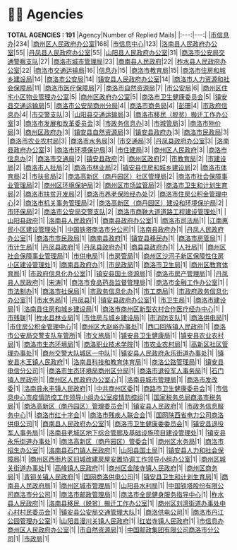 # 👮‍♀️ Agencies
__TOTAL AGENCIES : 191__
|Agency|Number of Replied Mails|
|:---:|---:|
|[市信息办](市信息办.md)|234|
|[商州区人民政府办公室](商州区人民政府办公室.md)|168|
|[市信息中心](市信息中心.md)|123|
|[洛南县人民政府办公室](洛南县人民政府办公室.md)|55|
|[丹凤县人民政府办公室](丹凤县人民政府办公室.md)|55|
|[山阳县人民政府办公室](山阳县人民政府办公室.md)|31|
|[商洛市公安局交通警察支队](商洛市公安局交通警察支队.md)|27|
|[商洛市城市管理局](商洛市城市管理局.md)|23|
|[商南县人民政府](商南县人民政府.md)|22|
|[柞水县人民政府办公室](柞水县人民政府办公室.md)|22|
|[商洛市交通运输局](商洛市交通运输局.md)|16|
|[信息办](信息办.md)|15|
|[商洛市教育局](商洛市教育局.md)|15|
|[商洛市住房和城乡建设局](商洛市住房和城乡建设局.md)|14|
|[商洛市公安局](商洛市公安局.md)|14|
|[镇安县人民政府办公室](镇安县人民政府办公室.md)|14|
|[商洛市人力资源和社会保障局](商洛市人力资源和社会保障局.md)|11|
|[商洛市医疗保障局](商洛市医疗保障局.md)|7|
|[商洛市自然资源局](商洛市自然资源局.md)|7|
|[市公安局](市公安局.md)|6|
|[商州区住宅小区物业管理办公室](商州区住宅小区物业管理办公室.md)|5|
|[商州区政府办公室](商州区政府办公室.md)|5|
|[商洛市卫生健康委员会](商洛市卫生健康委员会.md)|5|
|[镇安县交通运输局](镇安县交通运输局.md)|5|
|[商洛市公安局商州分局](商洛市公安局商州分局.md)|4|
|[商洛市商务局](商洛市商务局.md)|4|
|[彭珊](彭珊.md)|4|
|[市政府信息办](市政府信息办.md)|4|
|[市交警支队](市交警支队.md)|3|
|[山阳县交通运输局](山阳县交通运输局.md)|3|
|[商洛市移民（脱贫）搬迁工作办公室](商洛市移民（脱贫）搬迁工作办公室.md)|3|
|[商洛市发展和改革委员会](商洛市发展和改革委员会.md)|3|
|[市政务信息办](市政务信息办.md)|3|
|[市城管局](市城管局.md)|3|
|[商洛市物价局](商洛市物价局.md)|3|
|[商州区政府办](商州区政府办.md)|3|
|[镇安县自然资源局](镇安县自然资源局.md)|3|
|[镇安县政府办](镇安县政府办.md)|3|
|[商洛市民政局](商洛市民政局.md)|3|
|[商洛市农业农村局](商洛市农业农村局.md)|3|
|[商洛市水务局](商洛市水务局.md)|3|
|[市交通局](市交通局.md)|3|
|[丹凤县政府办公室](丹凤县政府办公室.md)|3|
|[洛南县政府办公室](洛南县政府办公室.md)|3|
|[商洛市环境保护局](商洛市环境保护局.md)|3|
|[市住建局](市住建局.md)|3|
|[商州区人民政府](商州区人民政府.md)|3|
|[商洛市信息办](商洛市信息办.md)|2|
|[商洛市交通局](商洛市交通局.md)|2|
|[镇安县政府](镇安县政府.md)|2|
|[商州区政府](商州区政府.md)|2|
|[市教育局](市教育局.md)|2|
|[市建设局](市建设局.md)|2|
|[商洛市人社局](商洛市人社局.md)|2|
|[商洛市林业局](商洛市林业局.md)|2|
|[镇安县住房和城乡建设局](镇安县住房和城乡建设局.md)|2|
|[商洛市体育局](商洛市体育局.md)|2|
|[市扶贫局](市扶贫局.md)|2|
|[商洛高新区（商丹园区）社区管理局](商洛高新区（商丹园区）社区管理局.md)|2|
|[商洛市社会保障事业管理局](商洛市社会保障事业管理局.md)|2|
|[商州区环境保护局](商州区环境保护局.md)|2|
|[商州区市场监管局](商州区市场监管局.md)|2|
|[商洛市卫生和计划生育局](商洛市卫生和计划生育局.md)|2|
|[商洛市扶贫开发局](商洛市扶贫开发局.md)|2|
|[商洛市养老保险经办处](商洛市养老保险经办处.md)|2|
|[商洛市住房公积金管理中心](商洛市住房公积金管理中心.md)|2|
|[商洛市机关事务管理局](商洛市机关事务管理局.md)|2|
|[商洛高新区（商丹园区）建设和环境保护局](商洛高新区（商丹园区）建设和环境保护局.md)|2|
|[市环保局](市环保局.md)|2|
|[商洛市公安局交警支队](商洛市公安局交警支队.md)|2|
|[商洛市商鞅大道道路工程建设管理处](商洛市商鞅大道道路工程建设管理处.md)|1|
|[山阳县政府](山阳县政府.md)|1|
|[洛南县人民政府](洛南县人民政府.md)|1|
|[商南县政府办公室](商南县政府办公室.md)|1|
|[商洛市司法局](商洛市司法局.md)|1|
|[江南惠民小区建设管理处](江南惠民小区建设管理处.md)|1|
|[中国铁塔商洛市分公司](中国铁塔商洛市分公司.md)|1|
|[洛南县政府办](洛南县政府办.md)|1|
|[丹凤人民政府办公室](丹凤人民政府办公室.md)|1|
|[商洛市市民政局](商洛市市民政局.md)|1|
|[商南县政府](商南县政府.md)|1|
|[镇安县移民办](镇安县移民办.md)|1|
|[商洛市房管局](商洛市房管局.md)|1|
|[市计生局](市计生局.md)|1|
|[丹凤县政府](丹凤县政府.md)|1|
|[丹凤县政府办](丹凤县政府办.md)|1|
|[商县县政府办](商县县政府办.md)|1|
|[人社局](人社局.md)|1|
|[商州区社会保障事业管理局](商州区社会保障事业管理局.md)|1|
|[市供电局](市供电局.md)|1|
|[市房管局](市房管局.md)|1|
|[商州区沙河子新区保障性住房小区建设管理处](商州区沙河子新区保障性住房小区建设管理处.md)|1|
|[商南县政府办](商南县政府办.md)|1|
|[市民政局](市民政局.md)|1|
|[商洛市卫生局](商洛市卫生局.md)|1|
|[商州区教育体育局](商州区教育体育局.md)|1|
|[市政府信息化办公室](市政府信息化办公室.md)|1|
|[镇安县国土资源局](镇安县国土资源局.md)|1|
|[商洛市房产管理局](商洛市房产管理局.md)|1|
|[丹凤县人民政府](丹凤县人民政府.md)|1|
|[宋涛](宋涛.md)|1|
|[商洛市食品药品监督管理局](商洛市食品药品监督管理局.md)|1|
|[商洛市金融工作办公室](商洛市金融工作办公室.md)|1|
|[市法制办](市法制办.md)|1|
|[商洛市社保局](商洛市社保局.md)|1|
|[市政务信息化办](市政务信息化办.md)|1|
|[市工商局](市工商局.md)|1|
|[市政府政务信息化办公室](市政府政务信息化办公室.md)|1|
|[市水务局](市水务局.md)|1|
|[丹凤县](丹凤县.md)|1|
|[镇安县政府办公室](镇安县政府办公室.md)|1|
|[市卫生局](市卫生局.md)|1|
|[商洛市建设局](商洛市建设局.md)|1|
|[洛南县住房和城乡建设局](洛南县住房和城乡建设局.md)|1|
|[商洛市商州区新型农村合作医疗经办中心](商洛市商州区新型农村合作医疗经办中心.md)|1|
|[市残联](市残联.md)|1|
|[柞水县林业局](柞水县林业局.md)|1|
|[市住房与城乡建设局](市住房与城乡建设局.md)|1|
|[市消防支队](市消防支队.md)|1|
|[商洛供电局](商洛供电局.md)|1|
|[市住房公积金管理中心](市住房公积金管理中心.md)|1|
|[商州区大赵峪办事处](商州区大赵峪办事处.md)|1|
|[西口回族镇人民政府](西口回族镇人民政府.md)|1|
|[商洛市公安局交警支队车管所](商洛市公安局交警支队车管所.md)|1|
|[市文旅局](市文旅局.md)|1|
|[镇安县卫生健康局](镇安县卫生健康局.md)|1|
|[镇安县农业农村局](镇安县农业农村局.md)|1|
|[商洛市生态环境局](商洛市生态环境局.md)|1|
|[商洛职业技术学院](商洛职业技术学院.md)|1|
|[市农业农村局](市农业农村局.md)|1|
|[高新区社区管理办事处](高新区社区管理办事处.md)|1|
|[商州交警大队城区一中队](商州交警大队城区一中队.md)|1|
|[镇安县人民政府永乐街道办事处](镇安县人民政府永乐街道办事处.md)|1|
|[镇安县木王镇人民政府](镇安县木王镇人民政府.md)|1|
|[洛南县科技和教育体育局](洛南县科技和教育体育局.md)|1|
|[商洛公路管理局](商洛公路管理局.md)|1|
|[镇安县电信分公司](镇安县电信分公司.md)|1|
|[商洛市生态环境局商州区分局](商洛市生态环境局商州区分局.md)|1|
|[商洛市退役军人事务局](商洛市退役军人事务局.md)|1|
|[石门镇人民政府](石门镇人民政府.md)|1|
|[商州区人民政府办公室心](商州区人民政府办公室心.md)|1|
|[洛南县城市管理局](洛南县城市管理局.md)|1|
|[商洛市发改委](商洛市发改委.md)|1|
|[洛南县永丰镇人民政府](洛南县永丰镇人民政府.md)|1|
|[中共商州区委](中共商州区委.md)|1|
|[商路市卫生健康委员会](商路市卫生健康委员会.md)|1|
|[市信息中心市疫情防控工作领导小组办公室疫情防控组](市信息中心市疫情防控工作领导小组办公室疫情防控组.md)|1|
|[国家税务总局商洛市税务局](国家税务总局商洛市税务局.md)|1|
|[商洛高新区（商丹园区）管理委员会](商洛高新区（商丹园区）管理委员会.md)|1|
|[镇安县人民政府](镇安县人民政府.md)|1|
|[市政务信息服务中心](市政务信息服务中心.md)|1|
|[商洛市红十字会](商洛市红十字会.md)|1|
|[商洛市残疾人联合会](商洛市残疾人联合会.md)|1|
|[国网陕西省电力公司商洛供电公司](国网陕西省电力公司商洛供电公司.md)|1|
|[商南县人民政府办公室](商南县人民政府办公室.md)|1|
|[商洛市卫生健康委委员会](商洛市卫生健康委委员会.md)|1|
|[镇安县退役军人事务局](镇安县退役军人事务局.md)|1|
|[洛南县老城区地下综合管廊及基础设施项目建设管理处](洛南县老城区地下综合管廊及基础设施项目建设管理处.md)|1|
|[镇安县永乐街道办事处](镇安县永乐街道办事处.md)|1|
|[商洛高新区（商丹园区）管委会](商洛高新区（商丹园区）管委会.md)|1|
|[商州区水务局](商州区水务局.md)|1|
|[商洛市招生办公室](商洛市招生办公室.md)|1|
|[洛南县石门镇人民政府](洛南县石门镇人民政府.md)|1|
|[山阳县国土局](山阳县国土局.md)|1|
|[镇安县人力和社会保障局](镇安县人力和社会保障局.md)|1|
|[商州区西街片区旧城改建房屋安置协调工作领导小组办公室](商州区西街片区旧城改建房屋安置协调工作领导小组办公室.md)|1|
|[商州区城关街道办事处](商州区城关街道办事处.md)|1|
|[高峰镇人民政府](高峰镇人民政府.md)|1|
|[商州区金陵寺镇人民政府](商州区金陵寺镇人民政府.md)|1|
|[商州区商务局](商州区商务局.md)|1|
|[青铜关镇人民政府](青铜关镇人民政府.md)|1|
|[国网商洛供电公司](国网商洛供电公司.md)|1|
|[镇安县卫生和计划生育局](镇安县卫生和计划生育局.md)|1|
|[商南县人民政府局](商南县人民政府局.md)|1|
|[商州区城市管理局](商州区城市管理局.md)|1|
|[山阳县水利局](山阳县水利局.md)|1|
|[中国铁塔股份有限公司商洛市分公司](中国铁塔股份有限公司商洛市分公司.md)|1|
|[商洛市邮政管理局](商洛市邮政管理局.md)|1|
|[商洛市全民健身服务指导中心](商洛市全民健身服务指导中心.md)|1|
|[柞水县人民政府](柞水县人民政府.md)|1|
|[洛南县移民（脱贫）搬迁工作办公室](洛南县移民（脱贫）搬迁工作办公室.md)|1|
|[商州区刘湾街道办事处中心村村民委员会](商州区刘湾街道办事处中心村村民委员会.md)|1|
|[镇安县公安局交通管理大队](镇安县公安局交通管理大队.md)|1|
|[商洛供电公司](商洛供电公司.md)|1|
|[商洛市丹江公园管理办公室](商洛市丹江公园管理办公室.md)|1|
|[山阳县漫川关镇人民政府](山阳县漫川关镇人民政府.md)|1|
|[红岩寺镇人民政府](红岩寺镇人民政府.md)|1|
|[市信息办商州区人民政府办公室](市信息办商州区人民政府办公室.md)|1|
|[市自然资源局](市自然资源局.md)|1|
|[中国邮政集团有限公司商洛市分公司](中国邮政集团有限公司商洛市分公司.md)|1|
|[市政局](市政局.md)|1|
